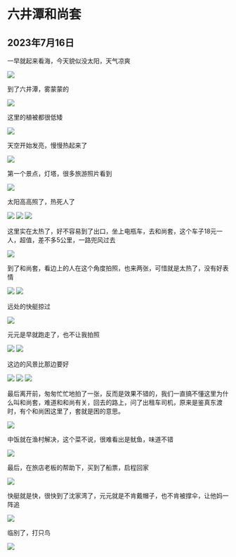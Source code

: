 六井潭和尚套
=======================

2023年7月16日
-----------------------

一早就起来看海，今天貌似没太阳，天气凉爽

![]({{site.url}}/assets/blog-images/20230716/1-1.jpg)

到了六井潭，雾蒙蒙的

![]({{site.url}}/assets/blog-images/20230716/1-2.jpg)

这里的植被都很低矮

![]({{site.url}}/assets/blog-images/20230716/1-3.jpg)

天空开始发亮，慢慢热起来了

![]({{site.url}}/assets/blog-images/20230716/1-4.jpg)

第一个景点，灯塔，很多旅游照片看到

![]({{site.url}}/assets/blog-images/20230716/1-5.jpg)

太阳高高照了，热死人了

![]({{site.url}}/assets/blog-images/20230716/1-6.jpg)
![]({{site.url}}/assets/blog-images/20230716/1-7.jpg)
![]({{site.url}}/assets/blog-images/20230716/1-8.jpg)

这里实在太热了，好不容易到了出口，坐上电瓶车，去和尚套，这个车子18元一人，超值，差不多5公里，一路兜风过去

![]({{site.url}}/assets/blog-images/20230716/1-9.jpg)

到了和尚套，看边上的人在这个角度拍照，也来两张，可惜就是太热了，没有好表情

![]({{site.url}}/assets/blog-images/20230716/1-10.jpg)
![]({{site.url}}/assets/blog-images/20230716/1-11.jpg)

远处的快艇掠过

![]({{site.url}}/assets/blog-images/20230716/1-12.jpg)

元元是早就跑走了，也不让我拍照

![]({{site.url}}/assets/blog-images/20230716/1-14.jpg)
![]({{site.url}}/assets/blog-images/20230716/1-13.jpg)

这边的风景比那边要好

![]({{site.url}}/assets/blog-images/20230716/1-15.jpg)
![]({{site.url}}/assets/blog-images/20230716/1-16.jpg)
![]({{site.url}}/assets/blog-images/20230716/1-17.jpg)

最后离开前，匆匆忙忙地拍了一张，反而是效果不错的，我们一直搞不懂这里为什么叫和尚套，难道和和尚有关，回去的路上，问了出租车司机，原来是鉴真东渡时，有个和尚困这里了，套就是困的意思。

![]({{site.url}}/assets/blog-images/20230716/1-18.jpg)

中饭就在渔村解决，这个菜不说，很难看出是鱿鱼，味道不错

![]({{site.url}}/assets/blog-images/20230716/1-19.jpg)

最后，在旅店老板的帮助下，买到了船票，启程回家

![]({{site.url}}/assets/blog-images/20230716/1-20.jpg)

快艇就是快，很快到了沈家湾了，元元就是不肯戴帽子，也不肯被撑伞，让他妈一阵追

![]({{site.url}}/assets/blog-images/20230716/1-21.jpg)

临别了，打只鸟

![]({{site.url}}/assets/blog-images/20230716/1-22.jpg)